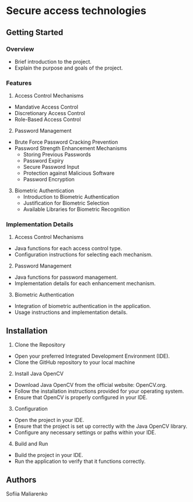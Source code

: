 # Secure access technologies
## Getting Started
### Overview
* Brief introduction to the project.
* Explain the purpose and goals of the project.
### Features
1. Access Control Mechanisms
  * Mandative Access Control
  * Discretionary Access Control
  * Role-Based Access Control
2. Password Management
  * Brute Force Password Cracking Prevention
  * Password Strength Enhancement Mechanisms
    * Storing Previous Passwords
    * Password Expiry
    * Secure Password Input
    * Protection against Malicious Software
    * Password Encryption
3. Biometric Authentication
    * Introduction to Biometric Authentication
    * Justification for Biometric Selection
    * Available Libraries for Biometric Recognition
### Implementation Details
1. Access Control Mechanisms
* Java functions for each access control type.
* Configuration instructions for selecting each mechanism.
2. Password Management
* Java functions for password management.
* Implementation details for each enhancement mechanism.
3. Biometric Authentication
* Integration of biometric authentication in the application.
* Usage instructions and implementation details.
## Installation
1. Clone the Repository
* Open your preferred Integrated Development Environment (IDE).
* Clone the GitHub repository to your local machine
2. Install Java OpenCV
* Download Java OpenCV from the official website: OpenCV.org.
* Follow the installation instructions provided for your operating system.
* Ensure that OpenCV is properly configured in your IDE.
3. Configuration
* Open the project in your IDE.
* Ensure that the project is set up correctly with the Java OpenCV library.
* Configure any necessary settings or paths within your IDE.
4. Build and Run
* Build the project in your IDE.
* Run the application to verify that it functions correctly.
## Authors
Sofiia Maliarenko
